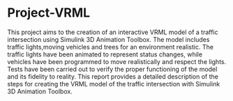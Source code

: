 # Project-VRML
 This project aims to the creation of an interactive VRML model of a traffic intersection using Simulink 3D Animation Toolbox.
The model includes traffic lights,moving vehicles and trees for an environment realistic.
 The traffic lights have been animated to represent status changes, while vehicles have been programmed to move realistically and
respect the lights. Tests have been carried out to verify the proper functioning of the model and its fidelity to reality.
 This report provides a detailed description of the steps for creating the VRML model of the traffic intersection with Simulink 3D Animation Toolbox.
